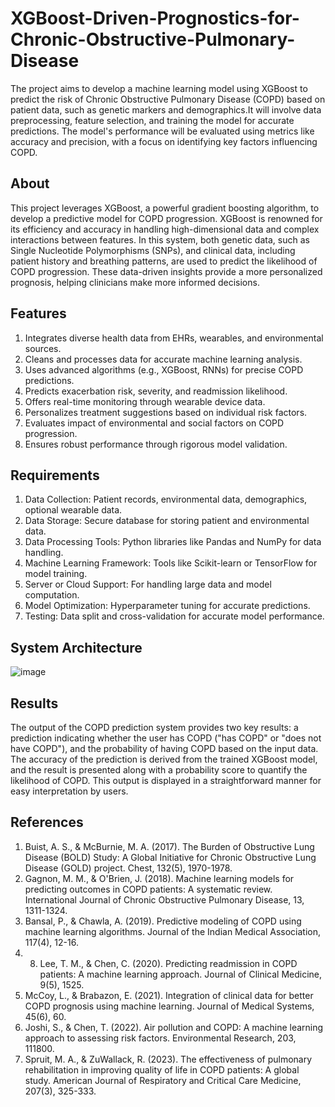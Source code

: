 # XGBoost-Driven-Prognostics-for-Chronic-Obstructive-Pulmonary-Disease
The project aims to develop a machine learning model using XGBoost to predict the risk of Chronic Obstructive Pulmonary Disease (COPD) based on patient data, such as genetic markers and demographics.It will involve data preprocessing, feature selection, and training the model for accurate predictions. The model's performance will be evaluated using metrics like accuracy and precision, with a focus on identifying key factors influencing COPD.

## About
This project leverages XGBoost, a powerful gradient boosting algorithm, to develop a predictive model for COPD progression. XGBoost is renowned for its efficiency and accuracy in handling high-dimensional data and complex interactions between features. In this system, both genetic data, such as Single Nucleotide Polymorphisms (SNPs), and clinical data, including patient history and breathing patterns, are used to predict the likelihood of COPD progression. These data-driven insights provide a more personalized prognosis, helping clinicians make more informed decisions.

## Features
1. Integrates diverse health data from EHRs, wearables, and environmental sources.
2. Cleans and processes data for accurate machine learning analysis.
3. Uses advanced algorithms (e.g., XGBoost, RNNs) for precise COPD predictions.
4. Predicts exacerbation risk, severity, and readmission likelihood.
5. Offers real-time monitoring through wearable device data.
6. Personalizes treatment suggestions based on individual risk factors.
7. Evaluates impact of environmental and social factors on COPD progression.
8. Ensures robust performance through rigorous model validation.

## Requirements
1. Data Collection: Patient records, environmental data, demographics, optional wearable data.
2. Data Storage: Secure database for storing patient and environmental data.
3. Data Processing Tools: Python libraries like Pandas and NumPy for data handling.
4. Machine Learning Framework: Tools like Scikit-learn or TensorFlow for model training.
5. Server or Cloud Support: For handling large data and model computation.
6. Model Optimization: Hyperparameter tuning for accurate predictions.
7. Testing: Data split and cross-validation for accurate model performance.

## System Architecture
![image](https://github.com/user-attachments/assets/10248ff3-0010-4034-b426-6ebff8e7e359)

## Results
The output of the COPD prediction system provides two key results: a prediction indicating whether the user has COPD ("has COPD" or "does not have COPD"), and the probability of having COPD based on the input data. The accuracy of the prediction is derived from the trained XGBoost model, and the result is presented along with a probability score to quantify the likelihood of COPD. This output is displayed in a straightforward manner for easy interpretation by users. 

## References
1.	Buist, A. S., & McBurnie, M. A. (2017). The Burden of Obstructive Lung Disease (BOLD) Study: A Global Initiative for Chronic Obstructive Lung Disease (GOLD) project. Chest, 132(5), 1970-1978. 
2.	Gagnon, M. M., & O'Brien, J. (2018). Machine learning models for predicting outcomes in COPD patients: A systematic review. International Journal of Chronic Obstructive Pulmonary Disease, 13, 1311-1324. 
3.	Bansal, P., & Chawla, A. (2019). Predictive modeling of COPD using machine learning algorithms. Journal of the Indian Medical Association, 117(4), 12-16.
4.	8.	Lee, T. M., & Chen, C. (2020). Predicting readmission in COPD patients: A machine learning approach. Journal of Clinical Medicine, 9(5), 1525.
5.	McCoy, L., & Brabazon, E. (2021). Integration of clinical data for better COPD prognosis using machine learning. Journal of Medical Systems, 45(6), 60.
6.	Joshi, S., & Chen, T. (2022). Air pollution and COPD: A machine learning approach to assessing risk factors. Environmental Research, 203, 111800.
7.	Spruit, M. A., & ZuWallack, R. (2023). The effectiveness of pulmonary rehabilitation in improving quality of life in COPD patients: A global study. American Journal of Respiratory and Critical Care Medicine, 207(3), 325-333.
